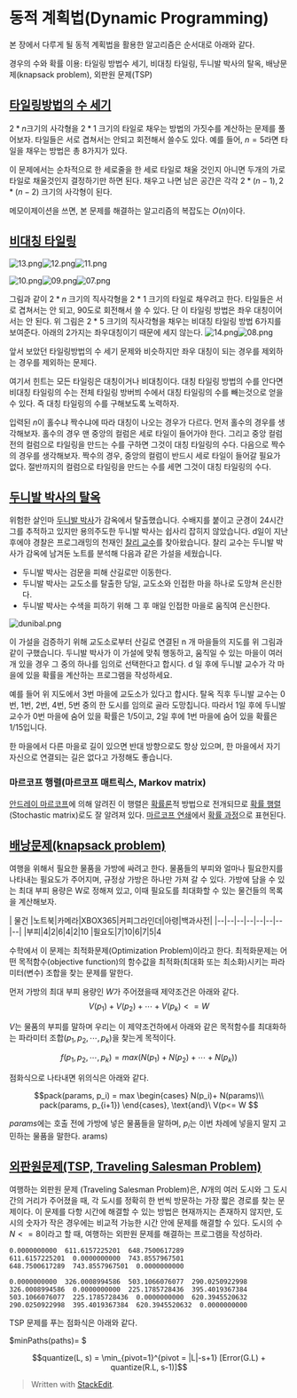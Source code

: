 #  동적 계획법(Dynamic Programming)

본 장에서 다루게 될 동적 계획법을 활용한 알고리즘은 순서대로 아래와 같다.

경우의 수와 확률 이용: 타일링 방법수 세기, 비대칭 타일링, 두니발 박사의 탈옥, 배낭문제(knapsack problem), 외판원 문제(TSP)


## [타일링방법의 수 세기](https://algospot.com/judge/problem/read/TILING2)

$2*n$크기의 사각형을 $2*1$ 크기의 타일로 채우는 방법의 가짓수를 계산하는 문제를 풀어보자. 타일들은 서로 겹쳐서는 안되고 회전해서 쓸수도 있다. 예를 들어, $n=5$라면 타일을 채우는 방법은 총 8가지가 있다. 

이 문제에서는 순차적으로 한 세로줄을 한 세로 타일로 채울 것인지 아니면 두개의 가로 타일로 채울것인지 결정하기만 하면 된다. 채우고 나면 남은 공간은 각각 $2*(n-1), 2*(n-2)$ 크기의 사각형이 된다. 

메모이제이션을 쓰면, 본 문제를 해결하는 알고리즘의 복잡도는 $O(n)$이다.

## [비대칭 타일링](https://algospot.com/judge/problem/read/ASYMTILING)

![13.png](http://algospot.com/media/judge-attachments/99b44b86e82ea246a21867a6970aedfb/13.png)![12.png](http://algospot.com/media/judge-attachments/eabd9fdeb757541289354b1dde1357f0/12.png)![11.png](http://algospot.com/media/judge-attachments/56f26d8f5217e108489083aa594fca16/11.png)

![10.png](http://algospot.com/media/judge-attachments/b60ba1f71aaa61dde733d5088c75b82b/10.png)![09.png](http://algospot.com/media/judge-attachments/03beebe7a6a34a588d0742a71e6d63e4/09.png)![07.png](http://algospot.com/media/judge-attachments/71701ba4f30e767b1894c86b216a5daa/07.png)

그림과 같이 $2 * n$ 크기의 직사각형을 2 * 1 크기의 타일로 채우려고  한다. 타일들은 서로 겹쳐서는 안 되고, 90도로 회전해서 쓸 수 있다. 단 이 타일링 방법은 좌우 대칭이어서는 안 된다. 위 그림은 2 * 5 크기의 직사각형을 채우는 비대칭 타일링 방법 6가지를 보여준다. 아래의  2가지는 좌우대칭이기 때문에 세지 않는다.
![14.png](http://algospot.com/media/judge-attachments/25c64a7a37ecfc8c5b2691d24c237510/14.png)![08.png](http://algospot.com/media/judge-attachments/c9dec0372bcc0b198a30305af57364fa/08.png)

앞서 보았던 타일링방법의 수 세기 문제와 비슷하지만 좌우 대칭이 되는 경우를 제외하는 경우를 제외하는 문제다. 

여기서 힌트는 모든 타일링은 대칭이거나 비대칭이다. 대칭 타일링 방법의 수를 안다면 비대칭 타일링의 수는 전체 타일링 방버븨 수에서 대칭 타일링의 수를 빼는것으로 얻을 수 있다. 즉 대칭 타일링의 수를 구해보도록 노력하자. 

입력된 $n$이 홀수냐 짝수냐에 따라 대칭이 나오는 경우가 다르다. 
먼저 홀수의 경우를 생각해보자. 홀수의 경우 맨 중앙의 컬럼은 세로 타일이 들어가야 한다. 그리고 중앙 컬럼 전의 컬럼으로 타일링을 만드는 수를 구하면 그것이 대칭 타일링의 수다. 
다음으로 짝수의 경우를 생각해보자. 짝수의 경우, 중앙의 컬럼이 반드시 세로 타일이 들어갈 필요가 없다. 절반까지의 컬럼으로 타일링을 만드는 수를 세면 그것이 대칭 타일링의 수다. 

## [두니발 박사의 탈옥](https://algospot.com/judge/problem/read/NUMB3RS)

위험한 살인마  [두니발 박사](http://ko.wikipedia.org/wiki/%ED%95%9C%EB%8B%88%EB%B0%9C_%EB%A0%89%ED%84%B0)가 감옥에서 탈출했습니다. 수배지를 붙이고 군경이 24시간 그를 추적하고 있지만 용의주도한 두니발 박사는 쉽사리 잡히지 않았습니다. d일이 지난 후에야 경찰은 프로그래밍의 천재인  [찰리 교수](http://ko.wikipedia.org/wiki/%EB%84%98%EB%B2%84%EC%8A%A4_(%EB%93%9C%EB%9D%BC%EB%A7%88))를 찾아왔습니다. 찰리 교수는 두니발 박사가 감옥에 남겨둔 노트를 분석해 다음과 같은 가설을 세웠습니다.

-   두니발 박사는 검문을 피해 산길로만 이동한다.
-   두니발 박사는 교도소를 탈출한 당일, 교도소와 인접한 마을 하나로 도망쳐 은신한다.
-   두니발 박사는 수색을 피하기 위해 그 후 매일 인접한 마을로 움직여 은신한다.

![dunibal.png](http://algospot.com/media/judge-attachments/298903b8a37b6938ae6915ce1cab80fd/dunibal.png)

이 가설을 검증하기 위해 교도소로부터 산길로 연결된 n 개 마을들의 지도를 위 그림과 같이 구했습니다. 두니발 박사가 이 가설에 맞춰 행동하고, 움직일 수 있는 마을이 여러 개 있을 경우 그 중의 하나를 임의로 선택한다고 합시다. d 일 후에 두니발 교수가 각 마을에 있을 확률을 계산하는 프로그램을 작성하세요.

예를 들어 위 지도에서 3번 마을에 교도소가 있다고 합시다. 탈옥 직후 두니발 교수는 0번, 1번, 2번, 4번, 5번 중의 한 도시를 임의로 골라 도망칩니다. 따라서 1일 후에 두니발 교수가 0번 마을에 숨어 있을 확률은 1/5이고, 2일 후에 1번 마을에 숨어 있을 확률은 1/15입니다.

한 마을에서 다른 마을로 길이 있으면 반대 방향으로도 항상 있으며, 한 마을에서 자기 자신으로 연결되는 길은 없다고 가정해도 좋습니다.

### 마르코프 행렬(마르코프 매트릭스, Markov matrix)

[안드레이 마르코프](https://ko.wikipedia.org/wiki/%EC%95%88%EB%93%9C%EB%A0%88%EC%9D%B4_%EB%A7%88%EB%A5%B4%EC%BD%94%ED%94%84 "안드레이 마르코프")에 의해 알려진 이 행렬은  [확률론](https://ko.wikipedia.org/wiki/%ED%99%95%EB%A5%A0%EB%A1%A0 "확률론")적 방법으로 전개되므로  [확률 행렬](https://ko.wikipedia.org/w/index.php?title=%ED%99%95%EB%A5%A0_%ED%96%89%EB%A0%AC&action=edit&redlink=1 "확률 행렬 (없는 문서)")(Stochastic matrix)로도 잘 알려져 있다.  [마르코프 연쇄](https://ko.wikipedia.org/wiki/%EB%A7%88%EB%A5%B4%EC%BD%94%ED%94%84_%EC%97%B0%EC%87%84 "마르코프 연쇄")에서  [확률 과정](https://ko.wikipedia.org/wiki/%ED%99%95%EB%A5%A0_%EA%B3%BC%EC%A0%95 "확률 과정")으로 표현된다.


## [배낭문제(knapsack problem)](https://algospot.com/judge/problem/read/PACKING)

여행을 위해서 필요한 물품을 가방에 싸려고 한다. 물품들의 부피와 얼마나 필요한지를 나타내는 필요도가 주어지며, 규정상 가방은 하나만 가져 갈 수 있다. 가방에 담을 수 있는 최대 부피 용량은 W로 정해져 있고, 이때 필요도를 최대화할 수 있는 물건들의 목록을 계산해보자. 

| 물건 |노트북|카메라|XBOX365|커피그라인더|아령|백과사전|
|--|--|--|--|--|--|--|--|
|부피|4|2|6|4|2|10
|필요도|7|10|6|7|5|4

수학에서 이 문제는 최적화문제(Optimization Problem)이라고 한다. 최적화문제는 어떤 목적함수(objective function)의 함수값을 최적화(최대화 또는 최소화)시키는 파라미터(변수) 조합을 찾는 문제를 말한다. 

먼저 가방의 최대 부피 용량인 $W$가 주어졌을때 제약조건은 아래와 같다.
$$V(p_1)+V(p_2)+\cdots + V(p_k) <= W$$

$V$는 물품의 부피를 말하며 우리는 이 제약조건하에서 아래와 같은 목적함수를 최대화하는 파라미터 조합($p_1, p_2, \cdots, p_k$)을 찾는게 목적이다.

$$f(p_1, p_2, \cdots, p_k) = max(N(p_1)+N(p_2)+\cdots + N(p_k))$$

점화식으로 나타내면 위의식은 아래와 같다. 

$$pack(params, p_i) = max 
\begin{cases}  N(p_i)+ N(params)\\
pack(params, p_{i+1}) \end{cases}, \text{and}\  V(p<= W $$

$params$에는 호출 전에 가방에 넣은 물품들을 말하며, $p_i$는 이번 차례에 넣을지 말지 고민하는 물품을 말한다. arams) 


## [외판원문제(TSP, Traveling Salesman Problem)](https://algospot.com/judge/problem/read/TSP1)

여행하는 외판원 문제 (Traveling Salesman Problem)은, $N$개의 여러 도시와 그 도시 간의 거리가 주어졌을 때, 각 도시를 정확히 한 번씩 방문하는 가장 짧은 경로를 찾는 문제이다. 이 문제를 다항 시간에 해결할 수 있는 방법은 현재까지는 존재하지 않지만, 도시의 숫자가 작은 경우에는 비교적 가능한 시간 안에 문제를 해결할 수 있다.
도시의 수 $N <= 8$이라고 할 때, 여행하는 외판원 문제를 해결하는 프로그램을 작성하라.

```
0.0000000000  611.6157225201  648.7500617289
611.6157225201  0.0000000000  743.8557967501
648.7500617289  743.8557967501  0.0000000000

0.0000000000  326.0008994586  503.1066076077  290.0250922998
326.0008994586  0.0000000000  225.1785728436  395.4019367384
503.1066076077  225.1785728436  0.0000000000  620.3945520632
290.0250922998  395.4019367384  620.3945520632  0.0000000000
```

TSP 문제를 푸는 점화식은 아래와 같다. 

$minPaths(paths)= $

$$quantize(L, s) = \min_{pivot=1}^{pivot = |L|-s+1} [Error(G.L) + quantize(R.L, s-1)]$$










> Written with [StackEdit](https://stackedit.io/).
<!--stackedit_data:
eyJoaXN0b3J5IjpbMTMzNjY2Njc4OSwyMjgxNjc1OTUsLTE5MD
QyNjY0NCwtNzkyMTA4NTgyLC0xNDQ0ODAyNjIxLDE3Mjk5MDY4
NTAsLTE4MjE4NzgzNjEsMjk5NzE3NzczLDEyMDQ0NTg5NDIsMT
QzMTYzNTQwOSw0OTk5NDM1MDMsNzY1NDIyMzU0LC0xODE4NTI0
NDI4LC0xODAwMjE1NzkwLDE1MjAzNDYwMTcsMTA3MDY2MzgxOC
wtMTYyMzQ0NjQ5MiwtMTA0NzAzMTcwOSwxMzU0Mzc2OTgsMjA5
NjM1NDE5OF19
-->